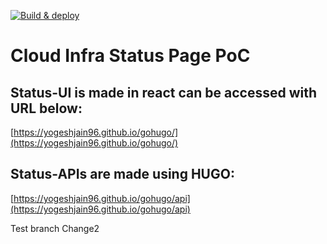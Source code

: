 [![Build & deploy](https://github.com/YogeshJain96/gohugo/actions/workflows/gh-pages.yml/badge.svg)](https://github.com/YogeshJain96/gohugo/actions/workflows/gh-pages.yml)

# Cloud Infra Status Page PoC

## Status-UI is made in react can be accessed with URL below:

[https://yogeshjain96.github.io/gohugo/](https://yogeshjain96.github.io/gohugo/)

## Status-APIs are made using HUGO:

[https://yogeshjain96.github.io/gohugo/api](https://yogeshjain96.github.io/gohugo/api)

Test branch
Change2
